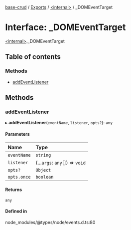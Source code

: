 [base-crud](../README.md) / [Exports](../modules.md) / [\<internal\>](../modules/internal_.md) / \_DOMEventTarget

# Interface: \_DOMEventTarget

[\<internal\>](../modules/internal_.md)._DOMEventTarget

## Table of contents

### Methods

- [addEventListener](internal_._DOMEventTarget.md#addeventlistener)

## Methods

### addEventListener

▸ **addEventListener**(`eventName`, `listener`, `opts?`): `any`

#### Parameters

| Name | Type |
| :------ | :------ |
| `eventName` | `string` |
| `listener` | (...`args`: `any`[]) => `void` |
| `opts?` | `Object` |
| `opts.once` | `boolean` |

#### Returns

`any`

#### Defined in

node_modules/@types/node/events.d.ts:80

